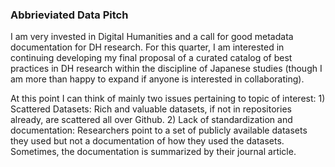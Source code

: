 ### Abbrieviated Data Pitch

I am very invested in Digital Humanities and a call for good metadata documentation for DH research. For this quarter, I am interested in continuing developing my final proposal of a curated catalog of best practices in DH research within the discipline of Japanese studies (though I am more than happy to expand if anyone is interested in collaborating).

At this point I can think of mainly two issues pertaining to topic of interest:  1) Scattered Datasets: Rich and valuable datasets, if not in repositories already, are scattered all over Github. 2) Lack of standardization and documentation: Researchers point to a set of publicly available datasets they used but not a documentation of how they used the datasets. Sometimes, the documentation is summarized by their journal article.

